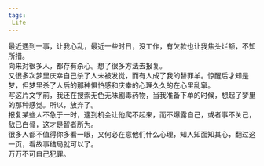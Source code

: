 ```yaml
---
tags:
 Life
---
```

最近遇到一事，让我心乱，最近一些时日，没工作，有欠款也让我焦头烂额，不知所措。  
向来对很多人，都存有杀心。想了很多方法去报复。  
又很多次梦里庆幸自己杀了人未被发觉，而有人成了我的替罪羊。惊醒后才知是梦，但梦里杀了人后的那种惧怕感和庆幸的心理久久的在心里乱窜。  
写这片文字前，我还在搜索无色无味剧毒药物，当我准备下单的时候，想起了梦里的那种感觉。所以，放弃了。  
报复某些人不急于一时，逮到机会让他爬不起来，而不爆露自己，或者事不关己，敌已白骨，这才是智者所为。  
很多人都不值得你多看一眼，又何必在意他们什么心理，知人知面知其心，翻过这一页，看故事结局就可以了。  
万万不可自己犯罪。
